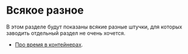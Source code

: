 # Всякое разное

В этом разделе будут показаны всякие разные штучки, для которых заводить отдельный раздел
не очень хочется.

* [Про время в контейнерах](timezone).
